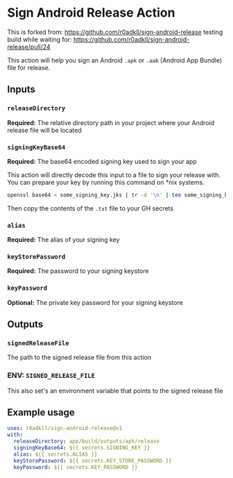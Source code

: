 # Sign Android Release Action

This is forked from:
https://github.com/r0adkll/sign-android-release
testing build while waiting for:
https://github.com/r0adkll/sign-android-release/pull/24


This action will help you sign an Android `.apk` or `.aab` (Android App Bundle) file for release.

## Inputs

### `releaseDirectory`

**Required:** The relative directory path in your project where your Android release file will be located

### `signingKeyBase64`

**Required:** The base64 encoded signing key used to sign your app

This action will directly decode this input to a file to sign your release with. You can prepare your key by running this command on *nix systems.

```bash
openssl base64 < some_signing_key.jks | tr -d '\n' | tee some_signing_key.jks.base64.txt
```
Then copy the contents of the `.txt` file to your GH secrets

### `alias`

**Required:** The alias of your signing key

### `keyStorePassword`

**Required:** The password to your signing keystore

### `keyPassword`

**Optional:** The private key password for your signing keystore

## Outputs

### `signedReleaseFile`

The path to the signed release file from this action

### ENV: `SIGNED_RELEASE_FILE`

This also set's an environment variable that points to the signed release file

## Example usage

```yaml
uses: r0adkll/sign-android-release@v1
with:
  releaseDirectory: app/build/outputs/apk/release
  signingKeyBase64: ${{ secrets.SIGNING_KEY }}
  alias: ${{ secrets.ALIAS }}
  keyStorePassword: ${{ secrets.KEY_STORE_PASSWORD }}
  keyPassword: ${{ secrets.KEY_PASSWORD }}
```
